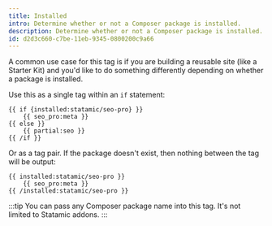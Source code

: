```yaml
---
title: Installed
intro: Determine whether or not a Composer package is installed.
description: Determine whether or not a Composer package is installed.
id: d2d3c660-c7be-11eb-9345-0800200c9a66
---
```

A common use case for this tag is if you are building a reusable site (like a Starter Kit) and you'd like
to do something differently depending on whether a package is installed.

Use this as a single tag within an `if` statement:

```
{{ if {installed:statamic/seo-pro} }}
    {{ seo_pro:meta }}
{{ else }}
    {{ partial:seo }}
{{ /if }}
```

Or as a tag pair. If the package doesn't exist, then nothing between the tag will be output:

```
{{ installed:statamic/seo-pro }}
    {{ seo_pro:meta }}
{{ /installed:statamic/seo-pro }}
```

:::tip
You can pass any Composer package name into this tag. It's not limited to Statamic addons.
:::
